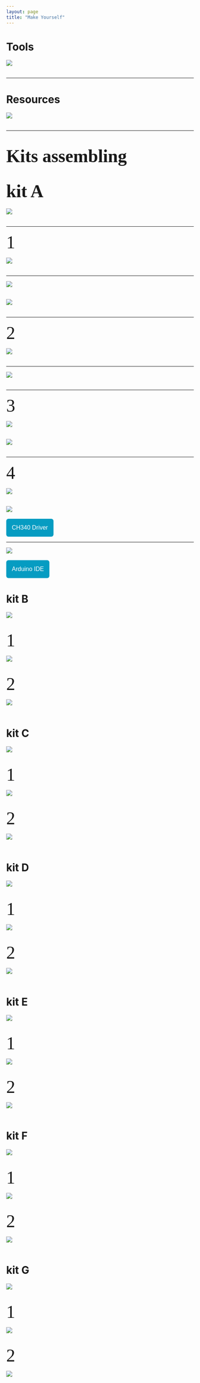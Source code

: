 ```yaml
---
layout: page
title: "Make Yourself"
---
```




<h1>Tools</h1>

<p><img style="float: left; margin-right: 1000px;" src="/photos/LV-IMG-027-v3 Tools (EN).png"></p>
<br/><br/>

----
<h1>Resources</h1>

<p><img style="float: left; margin-right: 1000px;" src="/photos/LV-IMG-028-v1 Resources.png"></p>
<br/><br/>

----
<p><font size="11" face="Verdana" style="float:">
<h1>Kits assembling</h1>
</font></p>


<p><font size="7" face="Verdana" style="float:">
<h1>kit A</h1>
</font></p>

<p><img style="float: left; margin-right: 500px;" src="/photos/LV-IMG-036 20-0200 Kit A parts-assembled.png"></p>
<br/><br/>

----
<p><font size="7" face="Verdana" style="float:">
1 

</font></p>

<p><img style="float: left; margin-right: 500px;"" src="/photos/solda.png"></p>
<br/><br/>

---
<p><img style="float: left; margin-right: 500px;" src="/photos/LV-IMG-117 EVP-MCU assembly parts Step1.png"></p>
<br/><br/>

<p><img style="float: left; margin-right: 500px;" src="/photos/KIT A/1.png"></p>
<br/><br/>

----
<p><font size="7" face="Verdana" style="float:">
2 
</font></p>
<p><img style="float: left; margin-right: 500px;" src="/photos/estilete.png"></p>
<br/><br/>

---
<p><img style="float: left; margin-right: 500px;" src="/photos/KIT A/2.png"></p>
<br/><br/>

----
<p><font size="7" face="Verdana" style="float:">
3
</font></p>
<p><img style="float: left; margin-right: 500px;" src="/photos/alicate.png"></p>
<br/><br/>
<p><img style="float: left; margin-right: 500px;" src="/photos/KIT A/3.png"></p>
<br/><br/>

----
<p><font size="7" face="Verdana" style="float:">
4
</font></p>
<p><img style="float: left; margin-right: 500px;" src="/photos/KIT A/4.png"></p>
<br/><br/>



<p><img style="float: left; margin-right: 500px;" src="/photos/down.png"></p>
<br/><br/>

<form action="https://www.wemos.cc/en/latest/ch340_driver.html">
<button name="button" style="background: #069cc2; border-radius: 6px; padding: 15px; cursor: pointer; color: #fff; border: none; font-size: 16px;" >CH340 Driver </button>
</form>

----
<p><img style="float: left; margin-right: 500px;" src="/photos/down.png"></p>
<br/><br/>

<form action="https://www.arduino.cc/en/software">
<button name="button" style="background: #069cc2; border-radius: 6px; padding: 15px; cursor: pointer; color: #fff; border: none; font-size: 16px;" > Arduino IDE </button>
</form>



<div id="conteudo">
<h1>kit B</h1>

<p><img style="float: left; margin-right: 500px;" src="/photos/LV-IMG-037 20-1500 Kit B parts-assembled.png"></p>
<br/><br/>



<p><font size="7" face="Verdana" style="float:">
1 
</font></p>

<p><img style="float: left;" src="/photos/LV-IMG-115 EVP-LOG assembly parts.png"></p>
<br/><br/>


<p><font size="7" face="Verdana" style="float:">
2
</font></p>
<p><img style="float: left;" src="/photos/LV-IMG-115 EVP-LOG assembly parts.png"></p>
<br/><br/>
</div>

<div id="conteudo">
<h1>kit C</h1>

<p><img style="float: left; margin-right: 500px;" src="/photos/LV-IMG-038 20-0900 Kit C parts-assembled.png"></p>
<br/><br/>


<p><font size="7" face="Verdana" style="float:">
1 
</font></p>

<p><img style="float: left;" src="/photos/LV-IMG-115 EVP-LOG assembly parts.png"></p>
<br/><br/>


<p><font size="7" face="Verdana" style="float:">
2
</font></p>
<p><img style="float: left;" src="/photos/LV-IMG-115 EVP-LOG assembly parts.png"></p>
<br/><br/>
</div>

<div id="conteudo">
<h1>kit D</h1>

<p><img style="float: left; margin-right: 500px;" src="/photos/LV-IMG-039 20-0100 Kit D parts-assembled.png"></p>
<br/><br/>



<p><font size="7" face="Verdana" style="float:">
1 
</font></p>

<p><img style="float: left;" src="/photos/LV-IMG-115 EVP-LOG assembly parts.png"></p>
<br/><br/>


<p><font size="7" face="Verdana" style="float:">
2
</font></p>
<p><img style="float: left;" src="/photos/LV-IMG-115 EVP-LOG assembly parts.png"></p>
<br/><br/>
</div>

<div id="conteudo">
<h1>kit E</h1>

<p><img style="float: left; margin-right: 500px;" src="/photos/LV-IMG-040 20-0300 Kit E parts-assembled.png"></p>
<br/><br/>



<p><font size="7" face="Verdana" style="float:">
1 
</font></p>

<p><img style="float: left;" src="/photos/LV-IMG-115 EVP-LOG assembly parts.png"></p>
<br/><br/>


<p><font size="7" face="Verdana" style="float:">
2
</font></p>
<p><img style="float: left;" src="/photos/LV-IMG-115 EVP-LOG assembly parts.png"></p>
<br/><br/>
</div>

<div id="conteudo">
<h1>kit F</h1>

<p><img style="float: left; margin-right: 500px;" src="/photos/LV-IMG-041 20-0600 Kit F parts-assembled.png"></p>
<br/><br/>



<p><font size="7" face="Verdana" style="float:">
1 
</font></p>

<p><img style="float: left;" src="/photos/LV-IMG-115 EVP-LOG assembly parts.png"></p>
<br/><br/>


<p><font size="7" face="Verdana" style="float:">
2
</font></p>
<p><img style="float: left;" src="/photos/LV-IMG-115 EVP-LOG assembly parts.png"></p>
<br/><br/>
</div>

<div id="conteudo">
<h1>kit G</h1>

<p><img style="float: left; margin-right: 500px;" src="/photos/LV-IMG-042 20-1600 Kit G assembled.png"></p>
<br/><br/>



<p><font size="7" face="Verdana" style="float:">
1 
</font></p>

<p><img style="float: left;" src="/photos/LV-IMG-115 EVP-LOG assembly parts.png"></p>
<br/><br/>


<p><font size="7" face="Verdana" style="float:">
2
</font></p>
<p><img style="float: left;" src="/photos/LV-IMG-115 EVP-LOG assembly parts.png"></p>
<br/><br/>
</div>